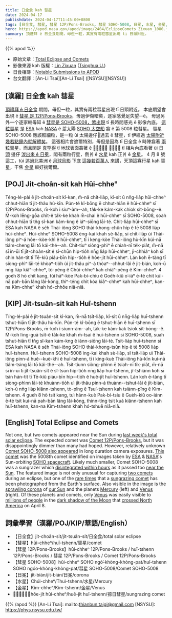 ```yaml
---
title: 日全食 kah 彗星
date: 2024-04-17
publishdate: 2024-04-17T11:45:00+0800
tags: [日全食, 彗星, 彗星 12P/Pons-Brooks, 彗星 SOHO-5008, 日冕, 水星, 金星, 𫝻日彗星]
hero: https://apod.nasa.gov/apod/image/2404/EclipseComets_Zixuan_1080.jpg
summary: 頂禮拜 ê 日全食期間，毋但一粒，其實有兩粒彗星出現 tī 日頭附近。
---
```


{{% apod %}}

- 原始文章：[Total Eclipse and Comets](https://apod.nasa.gov/apod/ap240417.html)
- 影像來源 kah 版權：[Lin Zixuan](mailto:linzx23@mails.tsinghua.edu.cn) ([Tsinghua U.](https://www.tsinghua.edu.cn/en/))
- 日食相簿：[Notable Submissions to APOD](https://www.facebook.com/media/set/?set=a.410844681644115&type=3)
- 台文翻譯：[An-Li Tsai][An-Li Tsai] ([NSYSU][NSYSU])

## [漢羅] 日全食 kah 彗星
[頂禮拜 ê 日全食][last week's total solar eclipse] 期間，毋但一粒，其實有兩粒彗星出現 tī 日頭附近。
本底期望會出現 ê [彗星 是 12P/Pons-Brooks][Comet 12P/Pons-Brooks]，毋過伊傷暗矣，逐家感覺足失望--ê。
毋過另外一个逐家較毋知 ê [彗星是 SOHO-5008，煞出現][Comet SOHO-5008 also appeared] tī 長時間感光 ê 影像內底。
[這粒彗星][This comet] 是 [ESA][ESA] kah [NASA][NASA] ê 踅太陽 [SOHO 太空船][SOHO spacecraft] 翕 ê 第 5008 粒彗星。
彗星 SOHO-5008 應該較細粒，是一粒 ùi 太陽邊仔𫝻過去 ê 彗星，tī 伊經過 [太陽附近][near the Sun] [幾若點鐘內就解體矣][disintegrated within hours]。
這張相片會遮爾特別，毋但是因為 tī 日全食 ê 時陣翕著 [兩粒彗星][two comets]，而且閣是 [真罕得][rare times] tī 地球表面翕著 ê [𫝻日彗星][sungrazing comet]。
咱閣會當 tī 相片內底看著 ùi [日頭][our Sun] 邊仔 [湠出來 ê 日冕][sprawling corona]，閣有兩粒行星，倒爿 ê [水星][Mercury] kah 正爿 ê [金星][Venus 1]。
4 月 8 號這工，tùi 迒過北美洲 ê [月球烏影][dark shadow of the Moon] 下底 [這幾若百萬人][millions of people] 來講，天頂這寡行星 kah 彗星，干焦 [金星][Venus 2] 較好揣爾爾。

## [POJ] Ji̍t-choân-si̍t kah Hūi-chheⁿ
Téng-lé-pài ê ji̍t-choân-si̍t kî-kan, m̄-nā chi̍t-lia̍p, kî-si̍t ū nn̄g-lia̍p hūi-chheⁿ chhut-hiān tī ji̍t-thâu hù-kīn.
Pún-té kî-bōng ē chhut-hiān ê hūi-chheⁿ sī 12P/Pons-Brooks, m̄-koh i siuⁿ-àm--ah, ta̍k-ke kám-kak chiok sit-bōng--ê.
M̄-koh lēng-gōa chi̍t-ê ta̍k-ke khah m̄-chai ê hūi-chheⁿ sī SOHO-5008, soah chhut-hiān tī tn̂g sî-kan kám-kng ê iáⁿ-siōng lāi-té.
Chit-lia̍p hūi-chheⁿ sī ESA kah NASA ê se̍h Thài-iông SOHO thài-khong-chûn hip ê tē 5008 lia̍p hūi-chheⁿ.
Hūi-chheⁿ SOHO-5008 èng-kai khah sè-lia̍p, sī chi̍t-lia̍p ùi Thài-iông piⁿ-á hôe--kòe-khì ê hūi-chheⁿ, tī i keng-kòe Thài-iông hù-kīn kúi-nā tiám-cheng lāi tō kái-thé--ah.
Chit-tiuⁿ siòng-phìⁿ ē chiah-nī te̍k-pia̍t, m̄-nā sī in-ūi tī ji̍t-choân-si̍t ê sî-chūn hip-tio̍h nn̄g lia̍p hūi-chheⁿ, jî-chhiáⁿ koh sī chin hán-tit tī Tē-kiû piáu-bīn hip--tio̍h ê hôe-ji̍t hūi-chheⁿ.
Lán koh ē-tàng tī siòng-phìⁿ lāi-té khòaⁿ-tio̍h ùi ji̍t-thâu piⁿ-á thòaⁿ--chhut-lâi ê ji̍t-bián, koh-ū nn̄g lia̍p kiâⁿ-chheⁿ, tò-pêng ê Chúi-chheⁿ kah chiàⁿ-pêng ê Kim-chheⁿ.
4 goe̍h 8 hō chit kang, tùi hāⁿ-kòe Pak-bí-chiu ê Goe̍h-kiû o͘-iáⁿ ē-té chit kúi-nā pah-bān lâng lâi-kóng, thiⁿ-téng chit kóa kiâⁿ-chheⁿ kah hūi-chheⁿ, kan-na Kim-chheⁿ khah hó-chhōe niā-niā.

## [KIP] Ji̍t-tsuân-si̍t kah Huī-tshenn
Tíng-lé-pài ê ji̍t-tsuân-si̍t kî-kan, m̄-nā tsi̍t-lia̍p, kî-si̍t ū nn̄g-lia̍p huī-tshenn tshut-hiān tī ji̍t-thâu hù-kīn.
Pún-té kî-bōng ē tshut-hiān ê huī-tshenn sī 12P/Pons-Brooks, m̄-koh i siunn-àm--ah, ta̍k-ke kám-kak tsiok sit-bōng--ê.
M̄-koh līng-guā tsi̍t-ê ta̍k-ke khah m̄-tsai ê huī-tshenn sī SOHO-5008, suah tshut-hiān tī tn̂g sî-kan kám-kng ê iánn-siōng lāi-té.
Tsit-lia̍p huī-tshenn sī ESA kah NASA ê se̍h Thài-iông SOHO thài-khong-tsûn hip ê tē 5008 lia̍p huī-tshenn.
Huī-tshenn SOHO-5008 ìng-kai khah sè-lia̍p, sī tsi̍t-lia̍p uì Thài-iông pinn-á huê--kuè-khì ê huī-tshenn, tī i king-kuè Thài-iông hù-kīn kuí-nā tiám-tsing lāi tō kái-thé--ah.
Tsit-tiunn siòng-phìnn ē tsiah-nī ti̍k-pia̍t, m̄-nā sī in-uī tī ji̍t-tsuân-si̍t ê sî-tsūn hip-tio̍h nn̄g lia̍p huī-tshenn, jî-tshiánn koh sī tsin hán-tit tī Tē-kiû piáu-bīn hip--tio̍h ê huê-ji̍t huī-tshenn.
Lán koh ē-tàng tī siòng-phìnn lāi-té khuànn-tio̍h uì ji̍t-thâu pinn-á thuànn--tshut-lâi ê ji̍t-bián, koh-ū nn̄g lia̍p kiânn-tshenn, tò-pîng ê Tsuí-tshenn kah tsiànn-pîng ê Kim-tshenn.
4 gue̍h 8 hō tsit kang, tuì hānn-kuè Pak-bí-tsiu ê Gue̍h-kiû oo-iánn ē-té tsit kuí-nā pah-bān lâng lâi-kóng, thinn-tíng tsit kuá kiânn-tshenn kah huī-tshenn, kan-na Kim-tshenn khah hó-tshuē niā-niā.

## [English] Total Eclipse and Comets
Not one, but two comets appeared near the Sun during [last week's total solar eclipse][last week's total solar eclipse].
The expected comet was [Comet 12P/Pons-Brooks][Comet 12P/Pons-Brooks], but it was disappointingly dimmer than many had hoped.
However, relatively unknown [Comet SOHO-5008 also appeared][Comet SOHO-5008 also appeared] in long duration camera exposures.
[This comet][This comet] was the 5008th comet identified on images taken by [ESA][ESA] & [NASA][NASA]'s Sun-orbiting [SOHO spacecraft][SOHO spacecraft].
Likely much smaller, Comet SOHO-5008 was a sungrazer which [disintegrated within hours][disintegrated within hours] as it passed too [near the Sun][near the Sun].
The featured image is not only unusual for capturing [two comets][two comets] during an eclipse, but one of the [rare times][rare times] that a [sungrazing comet][sungrazing comet] has been photographed from the Earth's surface.
Also visible in the image is the [sprawling corona][sprawling corona] of [our Sun][our Sun] and the planets [Mercury][Mercury] (left) and [Venus][Venus 1] (right).
Of these planets and comets, only [Venus][Venus 2] was easily visible to [millions of people][millions of people] in the [dark shadow of the Moon][dark shadow of the Moon] that [crossed North America][crossed North America] on April 8.

## 詞彙學習（漢羅/POJ/KIP/華語/English）
- 【日全食】ji̍t-choân-si̍t/ji̍t-tsuân-si̍t/日全食/total solar eclipse
- 【彗星】hūi-chheⁿ/huī-tshenn/彗星/comet
- 【彗星 12P/Pons-Brooks】hūi-chheⁿ 12P/Pons-Brooks / huī-tshenn 12P/Pons-Brooks / 彗星 12P/Pons-Brooks / Comet 12P/Pons-Brooks
- 【彗星 SOHO-5008】hūi-chheⁿ SOHO ngó͘-khòng-khòng-pat/huī-tshenn SOHO ngóo-khòng-khòng-pat/彗星 SOHO-5008/Comet SOHO-5008
- 【日冕】ji̍t-bián/ji̍t-bián/日冕/corona
- 【水星】Chúi-chheⁿ/Thuì-tshenn/水星/Mercury
- 【金星】Kim-chheⁿ/Kim-tshenn/金星/Venus
- 【𫝻日彗星】hôe-ji̍t hūi-chheⁿ/huê-ji̍t huī-tshenn/掠日彗星/sungrazing comet

{{% /apod %}}
[An-Li Tsai]: mailto:thianbun.taigi@gmail.com
[NSYSU]: https://phys.nsysu.edu.tw/

[copyright]: https://apod.nasa.gov/apod/fap/lib/about_apod.html#srapply
[License]: https://creativecommons.org/licenses/by/3.0/

[last week's total solar eclipse]:https://science.nasa.gov/solar-system/skywatching/april-8-total-solar-eclipse-through-the-eyes-of-nasa/
[Comet 12P/Pons-Brooks]:https://apod.nasa.gov/apod/ap240408.html
[Comet SOHO-5008 also appeared]:https://www.sciencetimes.com/articles/49697/20240411/sungrazer-comet-soho-5008-total-solar-eclipse.htm
[This comet]:https://www.livescience.com/space/the-sun/tiny-sungrazer-comet-discovered-photographed-and-destroyed-all-during-historic-total-solar-eclipse
[ESA]:https://www.esa.int/
[NASA]:https://www.nasa.gov/
[SOHO spacecraft]:https://soho.nascom.nasa.gov/about/spacecraft.html
[disintegrated within hours]:https://spaceweatherarchive.com/2024/04/12/this-comet-did-not-survive-the-eclipse/
[near the Sun]:https://apod.nasa.gov/apod/ap240219.html
[two comets]:https://apod.nasa.gov/apod/ap171002.html
[rare times]:https://static.wikia.nocookie.net/nicos-nextbots-fanmade/images/2/23/WOW_Three_Cats.png
[sungrazing comet]:https://en.wikipedia.org/wiki/Sungrazing_comet
[sprawling corona]:https://apod.nasa.gov/apod/ap230516.html
[our Sun]:https://science.nasa.gov/sun/
[Mercury]:https://science.nasa.gov/mercury/
[Venus 1]:https://apod.nasa.gov/apod/ap220306.html
[Venus 2]:https://apod.nasa.gov/apod/ap230306.html
[millions of people]:https://www.pbs.org/newshour/show/millions-of-people-witness-rare-total-solar-eclipse-across-north-america
[dark shadow of the Moon]:https://apod.nasa.gov/apod/ap240324.html
[crossed North America]:https://science.nasa.gov/eclipses/future-eclipses/eclipse-2024/where-when
